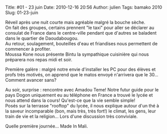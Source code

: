 Title: #01 - 23 juin
Date: 2010-12-16 20:56
Author: julien
Tags: bamako 2010
Slug: 01-23-juin

Réveil après une nuit courte mais agréable malgré la bouche sèche.  
On fait des groupes, certains prennent "le taxi" pour aller se déclarer
au consulat de France dans le centre-ville pendant que d'autres se
baladent dans le quartier de Daoudabougou.  
Au retour, soulagement, bouteilles d'eau et friandises nous permettent
de commencer à profiter.  
Moussa Kone nous présente Bintu la sympathique cuisinière qui nous
préparera nos repas midi et soir.  
  
Première galère : malgré notre envie d'installer les PC pour des élèves
et profs très motivés, on apprend que le matos envoyé n'arrivera que le
30... Comment avancer sans?  
  
Au soir, surprise : rencontre avec Amadou Teme! Notre futur guide pour
le pays Dogon uniquement eu au téléphone en France a trouvé le lycée et
nous attend dans la cours! Qu'est-ce que la vie semble simple!  
Posés sur la terrasse "rooftop" du lycée, il nous explique autour d'un
thé à la saveur incomparable (bon, mais très, très fort!) le climat, les
gens, leur train de vie et la religion... Lors d'une discussion très
conviviale.  
  
Quelle première journée... Made In Mali.

</p>

